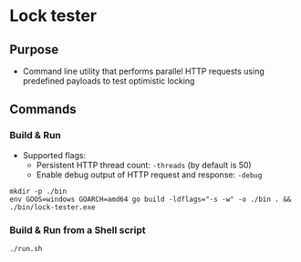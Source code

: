 # Lock tester

## Purpose

- Command line utility that performs parallel HTTP requests using predefined payloads to test optimistic locking

## Commands

### Build & Run

- Supported flags:
  - Persistent HTTP thread count: `-threads` (by default is 50)
  - Enable debug output of HTTP request and response: `-debug`

```shell
mkdir -p ./bin
env GOOS=windows GOARCH=amd64 go build -ldflags="-s -w" -o ./bin . && ./bin/lock-tester.exe
```

### Build & Run from a Shell script

```shell
./run.sh
```

